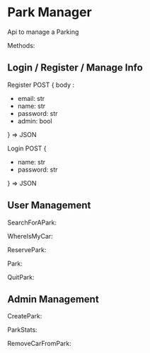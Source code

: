 # Park Manager

Api to manage a Parking

Methods:

## Login / Register / Manage Info

Register POST {
body :

- email: str
- name: str
- password: str
- admin: bool

} => JSON

Login POST
{

- name: str
- password: str

} => JSON

## User Management

SearchForAPark:

WhereIsMyCar:

ReservePark:

Park:

QuitPark:

## Admin Management

CreatePark:

ParkStats:

RemoveCarFromPark:

